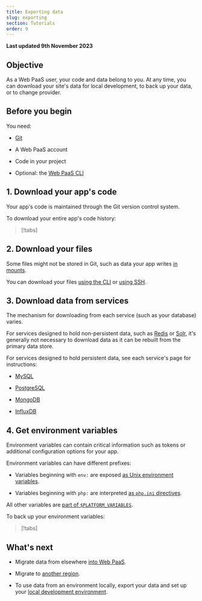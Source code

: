 ```yaml
---
title: Exporting data
slug: exporting
section: Tutorials
order: 9
---
```


**Last updated 9th November 2023**



## Objective  

As a Web PaaS user, your code and data belong to you.
At any time, you can download your site's data for local development, to back up your data, or to change provider.

## Before you begin

You need:

- [Git](https://git-scm.com/downloads)

- A Web PaaS account

- Code in your project

- Optional: the [Web PaaS CLI](../../administration/administration-cli)


## 1. Download your app's code

Your app's code is maintained through the Git version control system.

To download your entire app's code history:

> [!tabs]      

## 2. Download your files

Some files might not be stored in Git,
such as data your app writes [in mounts](/create-apps/app-reference.md#mounts).

You can download your files [using the CLI](/development/file-transfer.md#transfer-files-using-the-cli) or [using SSH](/development/file-transfer.md#transfer-files-using-an-ssh-client).

## 3. Download data from services

The mechanism for downloading from each service (such as your database) varies.

For services designed to hold non-persistent data, such as [Redis](../../add-services/add-services-redis) or [Solr](../../add-services/add-services-solr),
it's generally not necessary to download data as it can be rebuilt from the primary data store.

For services designed to hold persistent data, see each service's page for instructions:

- [MySQL](/add-services/mysql/_index.md#exporting-data)

- [PostgreSQL](/add-services/postgresql.md#exporting-data)

- [MongoDB](/add-services/mongodb.md#exporting-data)

- [InfluxDB](/add-services/influxdb.md#export-data)


## 4. Get environment variables

Environment variables can contain critical information such as tokens or additional configuration options for your app.

Environment variables can have different prefixes:

- Variables beginning with `env:` are exposed [as Unix environment variables](/development/variables/_index.md#top-level-environment-variables).

- Variables beginning with `php:` are interpreted [as `php.ini` directives](/development/variables/_index.md#php-specific-variables).


All other variables are [part of `$PLATFORM_VARIABLES`](/development/variables/use-variables.md#use-provided-variables).

To back up your environment variables:

> [!tabs]      

## What's next

- Migrate data from elsewhere [into Web PaaS](../learn/learn-tutorials/migrating).

- Migrate to [another region](../../projects/projects-region-migration).

- To use data from an environment locally, export your data and set up your [local development environment](../../development/development-local).

